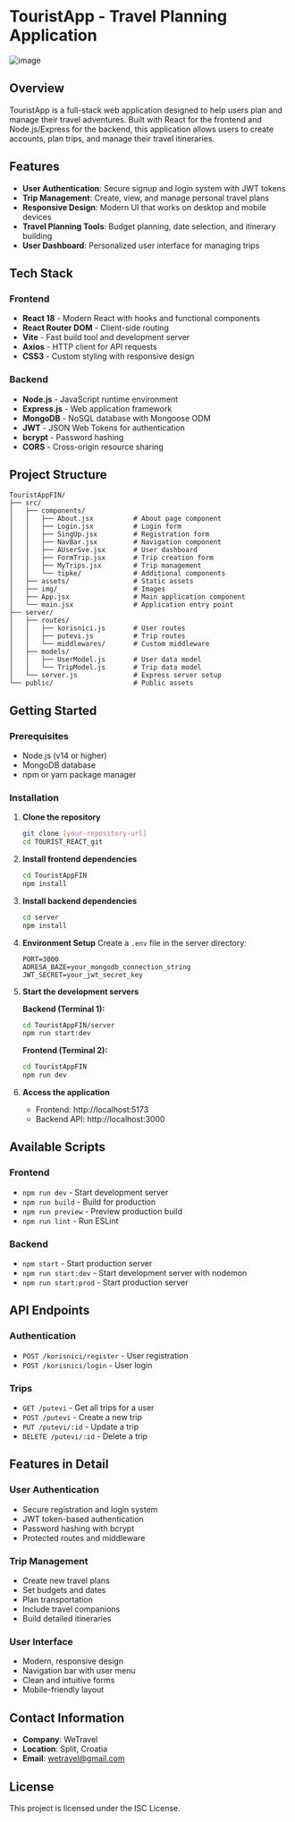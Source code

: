 # TouristApp - Travel Planning Application

![image](https://github.com/user-attachments/assets/1582f72d-9aa9-4f6f-ae74-5bb6d2591025)

## Overview

TouristApp is a full-stack web application designed to help users plan and manage their travel adventures. Built with React for the frontend and Node.js/Express for the backend, this application allows users to create accounts, plan trips, and manage their travel itineraries.

## Features

- **User Authentication**: Secure signup and login system with JWT tokens
- **Trip Management**: Create, view, and manage personal travel plans
- **Responsive Design**: Modern UI that works on desktop and mobile devices
- **Travel Planning Tools**: Budget planning, date selection, and itinerary building
- **User Dashboard**: Personalized user interface for managing trips

## Tech Stack

### Frontend
- **React 18** - Modern React with hooks and functional components
- **React Router DOM** - Client-side routing
- **Vite** - Fast build tool and development server
- **Axios** - HTTP client for API requests
- **CSS3** - Custom styling with responsive design

### Backend
- **Node.js** - JavaScript runtime environment
- **Express.js** - Web application framework
- **MongoDB** - NoSQL database with Mongoose ODM
- **JWT** - JSON Web Tokens for authentication
- **bcrypt** - Password hashing
- **CORS** - Cross-origin resource sharing

## Project Structure

```
TouristAppFIN/
├── src/
│   ├── components/
│   │   ├── About.jsx          # About page component
│   │   ├── Login.jsx          # Login form
│   │   ├── SingUp.jsx         # Registration form
│   │   ├── NavBar.jsx         # Navigation component
│   │   ├── AUserSve.jsx       # User dashboard
│   │   ├── FormTrip.jsx       # Trip creation form
│   │   ├── MyTrips.jsx        # Trip management
│   │   └── tipke/             # Additional components
│   ├── assets/                # Static assets
│   ├── img/                   # Images
│   ├── App.jsx                # Main application component
│   └── main.jsx               # Application entry point
├── server/
│   ├── routes/
│   │   ├── korisnici.js       # User routes
│   │   ├── putevi.js          # Trip routes
│   │   └── middlewares/       # Custom middleware
│   ├── models/
│   │   ├── UserModel.js       # User data model
│   │   └── TripModel.js       # Trip data model
│   └── server.js              # Express server setup
└── public/                    # Public assets
```

## Getting Started

### Prerequisites
- Node.js (v14 or higher)
- MongoDB database
- npm or yarn package manager

### Installation

1. **Clone the repository**
   ```bash
   git clone [your-repository-url]
   cd TOURIST_REACT_git
   ```

2. **Install frontend dependencies**
   ```bash
   cd TouristAppFIN
   npm install
   ```

3. **Install backend dependencies**
   ```bash
   cd server
   npm install
   ```

4. **Environment Setup**
   Create a `.env` file in the server directory:
   ```
   PORT=3000
   ADRESA_BAZE=your_mongodb_connection_string
   JWT_SECRET=your_jwt_secret_key
   ```

5. **Start the development servers**

   **Backend (Terminal 1):**
   ```bash
   cd TouristAppFIN/server
   npm run start:dev
   ```

   **Frontend (Terminal 2):**
   ```bash
   cd TouristAppFIN
   npm run dev
   ```

6. **Access the application**
   - Frontend: http://localhost:5173
   - Backend API: http://localhost:3000

## Available Scripts

### Frontend
- `npm run dev` - Start development server
- `npm run build` - Build for production
- `npm run preview` - Preview production build
- `npm run lint` - Run ESLint

### Backend
- `npm start` - Start production server
- `npm run start:dev` - Start development server with nodemon
- `npm run start:prod` - Start production server

## API Endpoints

### Authentication
- `POST /korisnici/register` - User registration
- `POST /korisnici/login` - User login

### Trips
- `GET /putevi` - Get all trips for a user
- `POST /putevi` - Create a new trip
- `PUT /putevi/:id` - Update a trip
- `DELETE /putevi/:id` - Delete a trip

## Features in Detail

### User Authentication
- Secure registration and login system
- JWT token-based authentication
- Password hashing with bcrypt
- Protected routes and middleware

### Trip Management
- Create new travel plans
- Set budgets and dates
- Plan transportation
- Include travel companions
- Build detailed itineraries

### User Interface
- Modern, responsive design
- Navigation bar with user menu
- Clean and intuitive forms
- Mobile-friendly layout

## Contact Information

- **Company**: WeTravel
- **Location**: Split, Croatia
- **Email**: wetravel@gmail.com

## License

This project is licensed under the ISC License. 
